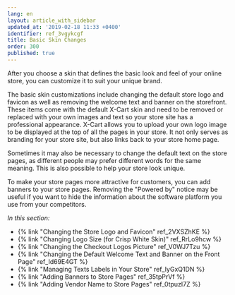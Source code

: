 ```yaml
---
lang: en
layout: article_with_sidebar
updated_at: '2019-02-18 11:33 +0400'
identifier: ref_3vgykcgf
title: Basic Skin Changes
order: 300
published: true
---
```

After you choose a skin that defines the basic look and feel of your online store, you can customize it to suit your unique brand. 

The basic skin customizations include changing the default store logo and favicon as well as removing the welcome text and banner on the storefront. These items come with the default X-Cart skin and need to be removed or replaced with your own images and text so your store site has a professional appearance. X-Cart allows you to upload your own logo image to be displayed at the top of all the pages in your store. It not only serves as branding for your store site, but also links back to your store home page.

Sometimes it may also be necessary to change the default text on the store pages, as different people may prefer different words for the same meaning. This is also possible to help your store look unique. 

To make your store pages more attractive for customers, you can add banners to your store pages. Removing the "Powered by" notice may be useful if you want to hide the information about the software platform you use from your competitors.


_In this section:_

*  {% link "Changing the Store Logo and Favicon" ref_2VXSZhKE %}
*  {% link "Changing Logo Size (for Crisp White Skin)" ref_RrLo9hcw %}
*  {% link "Changing the Checkout Logos Picture" ref_V0WJ7Tzu %}
*  {% link "Changing the Default Welcome Text and Banner on the Front Page" ref_Id69E4GT %}
*  {% link "Managing Texts Labels in Your Store" ref_IyGxQ1DN %}
*  {% link "Adding Banners to Store Pages" ref_35tpPrVf %}
*  {% link "Adding Vendor Name to Store Pages" ref_0tpuzI7Z %}
